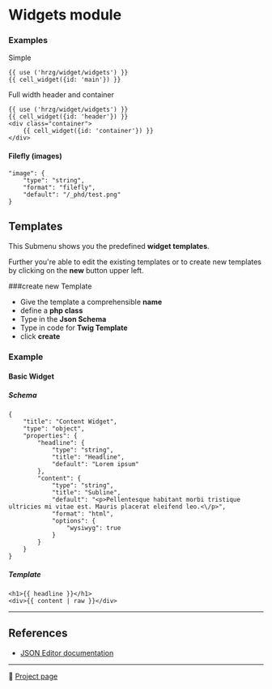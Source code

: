 # Widgets module
    
### Examples

Simple

    {{ use ('hrzg/widget/widgets') }}
    {{ cell_widget({id: 'main'}) }}

Full width header and container

    {{ use ('hrzg/widget/widgets') }}
    {{ cell_widget({id: 'header'}) }}
    <div class="container">
        {{ cell_widget({id: 'container'}) }}
    </div>

#### Filefly (images)

    "image": {
        "type": "string",
        "format": "filefly",
        "default": "/_phd/test.png"
    }




Templates
----

This Submenu shows you the predefined **widget templates**.

Further you're able to edit the existing templates or to create new templates by clicking on the **new** button upper left.

###create new Template

- Give the template a comprehensible **name**
- define a **php class**
- Type in the **Json Schema**
- Type in code for **Twig Template**
- click **create**

### Example

#### Basic Widget 

##### Schema

```
{
    "title": "Content Widget",
    "type": "object",
    "properties": {
        "headline": {
            "type": "string",
            "title": "Headline",
            "default": "Lorem ipsum"
        },
        "content": {
            "type": "string",
            "title": "Subline",
            "default": "<p>Pellentesque habitant morbi tristique ultricies mi vitae est. Mauris placerat eleifend leo.<\/p>",
            "format": "html",
            "options": {
                "wysiwyg": true
            }
        }
    }
}
```

##### Template

```
<h1>{{ headline }}</h1>
<div>{{ content | raw }}</div>
```

-----

## References

- [JSON Editor documentation](https://github.com/jdorn/json-editor)



---

:blue_book: [Project page](https://git.hrzg.de/hrzg/yii2-widgets2-module)

